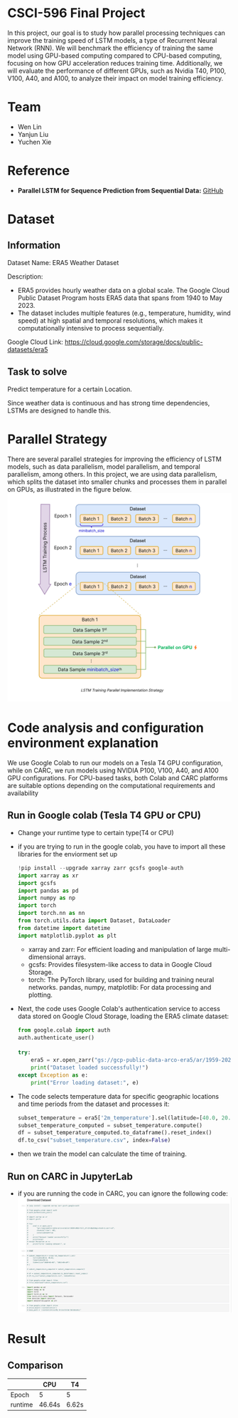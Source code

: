 # CSCI-596 Final Project
In this project, our goal is to study how parallel processing techniques can improve the training speed of LSTM models, a type of Recurrent Neural Network (RNN). We will benchmark the efficiency of training the same model using GPU-based computing compared to CPU-based computing, focusing on how GPU acceleration reduces training time. Additionally, we will evaluate the performance of different GPUs, such as Nvidia T40, P100, V100, A40, and A100, to analyze their impact on model training efficiency.

# Team
* Wen Lin
* Yanjun Liu
* Yuchen Xie
  
# Reference

- **Parallel LSTM for Sequence Prediction from Sequential Data:** [GitHub](https://github.com/baobuiquang/ParallelLSTM/tree/main)
  
# Dataset
## Information
Dataset Name: ERA5 Weather Dataset

Description:
* ERA5 provides hourly weather data on a global scale. The Google Cloud Public Dataset Program hosts ERA5 data that spans from 1940 to May 2023.
* The dataset includes multiple features (e.g., temperature, humidity, wind speed) at high spatial and temporal resolutions, which makes it computationally intensive to process sequentially.

Google Cloud Link: https://cloud.google.com/storage/docs/public-datasets/era5
## Task to solve
Predict temperature for a certain Location.

Since weather data is continuous and has strong time dependencies, LSTMs are designed to handle this. 

# Parallel Strategy
There are several parallel strategies for improving the efficiency of LSTM models, such as data parallelism, model parallelism, and temporal parallelism, among others. In this project, we are using data parallelism, which splits the dataset into smaller chunks and processes them in parallel on GPUs, as illustrated in the figure below.
![strategy image](strategy.png)



# Code analysis and configuration environment explanation
We use Google Colab to run our models on a Tesla T4 GPU configuration, while on CARC, we run models using NVIDIA P100, V100, A40, and A100 GPU configurations. For CPU-based tasks, both Colab and CARC platforms are suitable options depending on the computational requirements and availability

## Run in Google colab (Tesla T4 GPU or CPU)
- Change your runtime type to certain type(T4 or CPU)
- if you are trying to run in the google colab, you have to import all these libraries for the enviorment set up
    ```python
    !pip install --upgrade xarray zarr gcsfs google-auth
    import xarray as xr
    import gcsfs
    import pandas as pd
    import numpy as np
    import torch
    import torch.nn as nn
    from torch.utils.data import Dataset, DataLoader
    from datetime import datetime
    import matplotlib.pyplot as plt
    ```
  - xarray and zarr: For efficient loading and manipulation of large multi-dimensional arrays.
  - gcsfs: Provides filesystem-like access to data in Google Cloud Storage.
  - torch: The PyTorch library, used for building and training neural networks.
  pandas, numpy, matplotlib: For data processing and plotting.

- Next, the code uses Google Colab's authentication service to access data stored on Google Cloud Storage, loading the ERA5 climate dataset:
    ```python
    from google.colab import auth
    auth.authenticate_user()

    try:
        era5 = xr.open_zarr("gs://gcp-public-data-arco-era5/ar/1959-2022-full_37-1h-0p25deg-chunk-1.zarr-v2", chunks={'time': 48}, consolidated=True)
        print("Dataset loaded successfully!")
    except Exception as e:
        print("Error loading dataset:", e)
    ```
- The code selects temperature data for specific geographic locations and time periods from the dataset and processes it:
    ```python
    subset_temperature = era5['2m_temperature'].sel(latitude=[40.0, 20.0], longitude=280.0, time=slice("2020-01-01", "2021-06-30"))
    subset_temperature_computed = subset_temperature.compute()
    df = subset_temperature_computed.to_dataframe().reset_index()
    df.to_csv("subset_temperature.csv", index=False)
    ```
- then we train the model can calculate the time of training.

## Run on CARC in JupyterLab
- if you are running the code in CARC, you can ignore the following code:
![alt text](carc_ignore_code.png)

# Result
## Comparison


|  | CPU | T4 |
|-------|-------|-------|
| Epoch | 5 | 5 |
| runtime | 46.64s | 6.62s |

